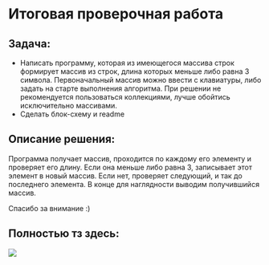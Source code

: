 # Итоговая проверочная работа

## Задача:

* Написать программу, которая из имеющегося массива строк формирует массив из строк, длина которых меньше либо равна 3 символа. Первоначальный массив можно ввести с клавиатуры, либо задать на старте выполнения алгоритма. При решении не рекомендуется пользоваться коллекциями, лучше обойтись исключительно массивами.
* Сделать блок-схему и readme

## Описание решения:
Программа получает массив, проходится по каждому его элементу и проверяет его длину. Если она меньше либо равна 3, записывает этот элемент в новый массив. Если нет, проверяет следующий, и так до последнего элемента. В конце для наглядности выводим получившийся массив. 


Спасибо за внимание :)
## Полностью тз здесь:
![](https://gbcdn.mrgcdn.ru/uploads/asset/4283449/attachment/1251e74b703108ee483caaa98787097d.png)


